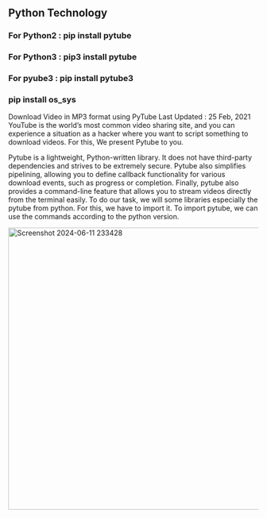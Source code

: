 <h2>Python Technology</h2>
<div>  
  <h3>For Python2 : pip install pytube</h3>
  <h3>For Python3 : pip3 install pytube</h3>
  <h3>For pyube3 : pip install pytube3</h3>
  <h3>pip install os_sys</h3>
</div>

<p>
Download Video in MP3 format using PyTube
Last Updated : 25 Feb, 2021
YouTube is the world’s most common video sharing site, and you can experience a situation as a hacker where you want to script something to download videos. For this, We present Pytube to you.

Pytube is a lightweight, Python-written library. It does not have third-party dependencies and strives to be extremely secure.
Pytube also simplifies pipelining, allowing you to define callback functionality for various download events, such as progress or completion.
Finally, pytube also provides a command-line feature that allows you to stream videos directly from the terminal easily.
To do our task, we will some libraries especially the pytube from python. For this, we have to import it. To import pytube, we can use the commands according to the python version.
</p>
<img width="568" alt="Screenshot 2024-06-11 233428" src="https://github.com/noodkhan/MusicMP3/assets/92358053/099c09cb-40be-4c06-9290-85078796277a">
